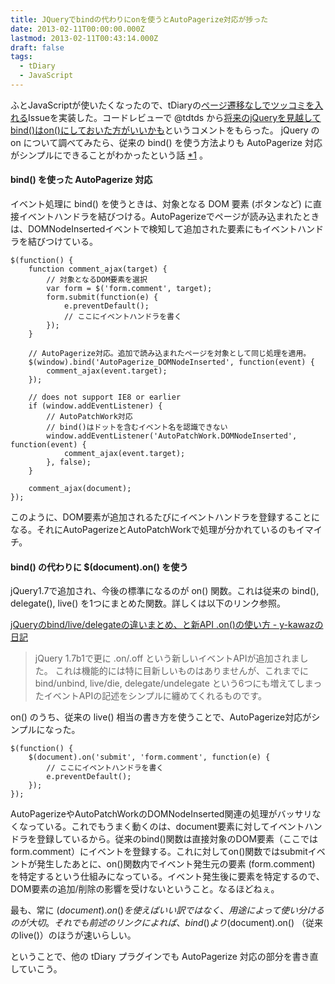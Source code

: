 ```yaml
---
title: JQueryでbindの代わりにonを使うとAutoPagerize対応が捗った
date: 2013-02-11T00:00:00.000Z
lastmod: 2013-02-11T00:43:14.000Z
draft: false
tags:
  - tDiary
  - JavaScript
---
```


ふとJavaScriptが使いたくなったので、tDiaryの[ページ遷移なしでツッコミを入れる](https://github.com/tdiary/tdiary-core/pull/262)Issueを実装した。コードレビューで @tdtds から[将来のjQueryを見越してbind()はon()にしておいた方がいいかも](https://github.com/tdiary/tdiary-core/pull/262#discussion-diff-2954496)というコメントをもらった。 jQuery の on について調べてみたら、従来の bind() を使う方法よりも AutoPagerize 対応がシンプルにできることがわかったという話 [\*1](# "僕の知識が jQuery1.2 時代のままだったことが問題であって、 jQurey1.3 以降の live() でも実現できる。") 。

#### bind() を使った AutoPagerize 対応

イベント処理に bind() を使うときは、対象となる DOM 要素 (ボタンなど) に直接イベントハンドラを結びつける。AutoPagerizeでページが読み込まれたときは、DOMNodeInsertedイベントで検知して追加された要素にもイベントハンドラを結びつけている。

```
$(function() {
	function comment_ajax(target) {
		// 対象となるDOM要素を選択
		var form = $('form.comment', target);
		form.submit(function(e) {
			e.preventDefault();
			// ここにイベントハンドラを書く
		});
	}

	// AutoPagerize対応。追加で読み込まれたページを対象として同じ処理を適用。
	$(window).bind('AutoPagerize_DOMNodeInserted', function(event) {
		comment_ajax(event.target);
	});

	// does not support IE8 or earlier
	if (window.addEventListener) {
		// AutoPatchWork対応
		// bind()はドットを含むイベント名を認識できない
		window.addEventListener('AutoPatchWork.DOMNodeInserted', function(event) {
			comment_ajax(event.target);
		}, false);
	}

	comment_ajax(document);
});
```

このように、DOM要素が追加されるたびにイベントハンドラを登録することになる。それにAutoPagerizeとAutoPatchWorkで処理が分かれているのもイマイチ。

#### bind() の代わりに $(document).on() を使う

jQuery1.7で追加され、今後の標準になるのが on() 関数。これは従来の bind(), delegate(), live() を1つにまとめた関数。詳しくは以下のリンク参照。

[jQueryのbind/live/delegateの違いまとめ、と新API .on()の使い方 - y-kawazの日記](http://d.hatena.ne.jp/y-kawaz/20111002/1317489435)

> jQuery 1.7b1で更に .on/.off という新しいイベントAPIが追加されました。 これは機能的には特に目新しいものはありませんが、これまでに bind/unbind, live/die, delegate/undelegate という6つにも増えてしまったイベントAPIの記述をシンプルに纏めてくれるものです。

on() のうち、従来の live() 相当の書き方を使うことで、AutoPagerize対応がシンプルになった。

```
$(function() {
	$(document).on('submit', 'form.comment', function(e) {
		// ここにイベントハンドラを書く
		e.preventDefault();
	});
});
```

AutoPagerizeやAutoPatchWorkのDOMNodeInserted関連の処理がバッサリなくなっている。これでもうまく動くのは、document要素に対してイベントハンドラを登録しているから。従来のbind()関数は直接対象のDOM要素（ここではform.comment）にイベントを登録する。これに対してon()関数ではsubmitイベントが発生したあとに、on()関数内でイベント発生元の要素 (form.comment) を特定するという仕組みになっている。イベント発生後に要素を特定するので、DOM要素の追加/削除の影響を受けないということ。なるほどねぇ。

最も、常に $(document).on() を使えばいい訳ではなく、用途によって使い分けるのが大切。それでも前述のリンクによれば、bind()より$(document).on() （従来のlive()）のほうが速いらしい。

ということで、他の tDiary プラグインでも AutoPagerize 対応の部分を書き直していこう。
